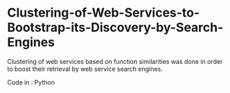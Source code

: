 # Clustering-of-Web-Services-to-Bootstrap-its-Discovery-by-Search-Engines
Clustering of web services based on function similarities was done in order to boost their retrieval by web service search engines.

Code in : Python

